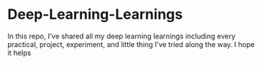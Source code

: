 # Deep-Learning-Learnings

In this repo, I’ve shared all my deep learning learnings including every practical, project, experiment, and little thing I’ve tried along the way.
I hope it helps

 
